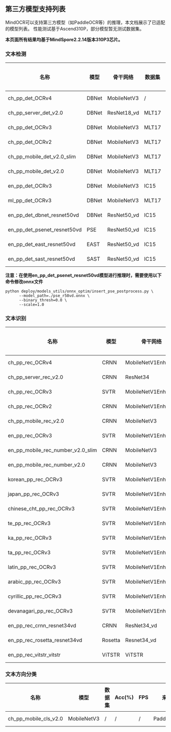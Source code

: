 ## 第三方模型支持列表

MindOCR可以支持第三方模型（如PaddleOCR等）的推理，本文档展示了已适配的模型列表。 性能测试基于Ascend310P，部分模型暂无测试数据集。

**本页面所有结果均基于MindSpore2.2.14版本310P3芯片。**

### 文本检测

| 名称 | 模型 | 骨干网络 | 数据集 | F-score(%) | FPS | 来源 | 配置文件 | 下载 | 参考链接 | ONNX | Data Shape (NCHW) | Lite convert config txt |
|---|---|---|---|---|---|---|---|---|---|---|-------------------|---|
| ch_pp_det_OCRv4 | DBNet | MobileNetV3 | / | /          | /     | PaddleOCR | [yaml](https://github.com/mindspore-lab/mindocr/tree/main/deploy/py_infer/src/configs/det/ppocr/ch_PP-OCRv4_det_cml.yaml) | [infer model](https://paddleocr.bj.bcebos.com/PP-OCRv4/chinese/ch_PP-OCRv4_det_infer.tar) | [ch_PP-OCRv4_det](https://github.com/PaddlePaddle/PaddleOCR/blob/release/2.7/doc/doc_ch/PP-OCRv4_introduction.md) | [onnx](https://download-mindspore.osinfra.cn/toolkits/mindocr/ppocr/det/dbnet/ch_pp_det_OCRv4.onnx) | (-1,3,-1,-1)      | [config txt](https://download-mindspore.osinfra.cn/toolkits/mindocr/ppocr/det/ch_pp_det_OCRv4_config.txt)                  |
| ch_pp_server_det_v2.0 | DBNet | ResNet18_vd | MLT17 | 48.28      | 12.68 | PaddleOCR | [yaml](https://github.com/mindspore-lab/mindocr/tree/main/deploy/py_infer/src/configs/det/ppocr/ch_det_res18_db_v2.0.yaml) | [infer model](https://paddleocr.bj.bcebos.com/dygraph_v2.0/ch/ch_ppocr_server_v2.0_det_infer.tar) | [ch_ppocr_server_v2.0_det](https://github.com/PaddlePaddle/PaddleOCR/blob/release/2.6/doc/doc_en/models_list_en.md) | [onnx](https://download-mindspore.osinfra.cn/toolkits/mindocr/ppocr/det/dbnet/ch_pp_server_det_v2.0.onnx) | (1,3,736,1280)    | [config txt](https://download-mindspore.osinfra.cn/toolkits/mindocr/ppocr/det/dbnet/ch_pp_server_det_v2.0_config.txt)      |
| ch_pp_det_OCRv3 | DBNet | MobileNetV3 | MLT17 | 35.02      | 23.91 | PaddleOCR | [yaml](https://github.com/mindspore-lab/mindocr/tree/main/deploy/py_infer/src/configs/det/ppocr/ch_PP-OCRv3_det_cml.yaml) | [infer model](https://paddleocr.bj.bcebos.com/PP-OCRv3/chinese/ch_PP-OCRv3_det_infer.tar) | [ch_PP-OCRv3_det](https://github.com/PaddlePaddle/PaddleOCR/blob/release/2.6/doc/doc_en/models_list_en.md) | [onnx](https://download-mindspore.osinfra.cn/toolkits/mindocr/ppocr/det/dbnet/ch_pp_det_OCRv3.onnx) | (-1,3,-1,-1)      | [config txt](https://download-mindspore.osinfra.cn/toolkits/mindocr/ppocr/det/dbnet/ch_pp_det_OCRv3_config.txt)            |
| ch_pp_det_OCRv2 | DBNet | MobileNetV3 | MLT17 | 44.80      | 13.00 | PaddleOCR | [yaml](https://github.com/mindspore-lab/mindocr/tree/main/deploy/py_infer/src/configs/det/ppocr/ch_PP-OCRv2_det_cml.yaml) | [infer model](https://paddleocr.bj.bcebos.com/PP-OCRv2/chinese/ch_PP-OCRv2_det_infer.tar) | [ch_PP-OCRv2_det](https://github.com/PaddlePaddle/PaddleOCR/blob/release/2.6/doc/doc_en/models_list_en.md) | [onnx](https://download-mindspore.osinfra.cn/toolkits/mindocr/ppocr/det/dbnet/ch_pp_det_OCRv2.onnx) | (1,3,736,1280)    | [config txt](https://download-mindspore.osinfra.cn/toolkits/mindocr/ppocr/det/dbnet/ch_pp_det_OCRv2_config.txt)            |
| ch_pp_mobile_det_v2.0_slim | DBNet | MobileNetV3 | MLT17 | 33.48      | 12.36 | PaddleOCR | [yaml](https://github.com/mindspore-lab/mindocr/tree/main/deploy/py_infer/src/configs/det/ppocr/ch_det_mv3_db_v2.0.yaml) | [infer model](https://paddleocr.bj.bcebos.com/dygraph_v2.0/slim/ch_ppocr_mobile_v2.0_det_prune_infer.tar) | [ch_ppocr_mobile_slim_v2.0_det](https://github.com/PaddlePaddle/PaddleOCR/blob/release/2.6/doc/doc_en/models_list_en.md) | [onnx](https://download-mindspore.osinfra.cn/toolkits/mindocr/ppocr/det/dbnet/ch_pp_mobile_det_v2.0_slim.onnx)| (1,3,736,1280)    | [config txt](https://download-mindspore.osinfra.cn/toolkits/mindocr/ppocr/det/dbnet/ch_pp_mobile_det_v2.0_slim_config.txt) |
| ch_pp_mobile_det_v2.0 | DBNet | MobileNetV3 | MLT17 | 33.36      | 12.77 | PaddleOCR | [yaml](https://github.com/mindspore-lab/mindocr/tree/main/deploy/py_infer/src/configs/det/ppocr/ch_det_mv3_db_v2.0.yaml) | [infer model](https://paddleocr.bj.bcebos.com/dygraph_v2.0/ch/ch_ppocr_mobile_v2.0_det_infer.tar) | [ch_ppocr_mobile_v2.0_det](https://github.com/PaddlePaddle/PaddleOCR/blob/release/2.6/doc/doc_en/models_list_en.md) | [onnx](https://download-mindspore.osinfra.cn/toolkits/mindocr/ppocr/det/dbnet/ch_pp_mobile_det_v2.0.onnx) | (1,3,736,1280)    | [config txt](https://download-mindspore.osinfra.cn/toolkits/mindocr/ppocr/det/dbnet/ch_pp_mobile_det_v2.0_config.txt)      |
| en_pp_det_OCRv3 | DBNet | MobileNetV3 | IC15 | 43.73      | 40.53 | PaddleOCR | [yaml](https://github.com/mindspore-lab/mindocr/tree/main/deploy/py_infer/src/configs/det/ppocr/ch_PP-OCRv3_det_cml.yaml) | [infer model](https://paddleocr.bj.bcebos.com/PP-OCRv3/english/en_PP-OCRv3_det_infer.tar) | [en_PP-OCRv3_det](https://github.com/PaddlePaddle/PaddleOCR/blob/release/2.6/doc/doc_en/models_list_en.md) | [onnx](https://download-mindspore.osinfra.cn/toolkits/mindocr/ppocr/det/dbnet/en_PP-OCRv3_det_infer.onnx) | (-1,3,-1,-1)      | [config txt](https://download-mindspore.osinfra.cn/toolkits/mindocr/ppocr/det/dbnet/en_pp_det_OCRv3_config.txt)      |
| ml_pp_det_OCRv3 | DBNet | MobileNetV3 | MLT17 | 68.79      | 20.12 | PaddleOCR | [yaml](https://github.com/mindspore-lab/mindocr/tree/main/deploy/py_infer/src/configs/det/ppocr/ch_PP-OCRv3_det_cml.yaml) | [infer model](https://paddleocr.bj.bcebos.com/PP-OCRv3/multilingual/Multilingual_PP-OCRv3_det_infer.tar) | [ml_PP-OCRv3_det](https://github.com/PaddlePaddle/PaddleOCR/blob/release/2.6/doc/doc_en/models_list_en.md) | [onnx](https://download-mindspore.osinfra.cn/toolkits/mindocr/ppocr/det/dbnet/ml_pp_det_OCRv3.onnx) | (-1,3,-1,-1)      | [config txt](https://download-mindspore.osinfra.cn/toolkits/mindocr/ppocr/det/dbnet/ml_pp_det_OCRv3_config.txt)            |
| en_pp_det_dbnet_resnet50vd | DBNet | ResNet50_vd | IC15 | 79.25      | 23.71 | PaddleOCR | [yaml](https://github.com/mindspore-lab/mindocr/tree/main/deploy/py_infer/src/configs/det/ppocr/det_r50_vd_db.yaml) | [infer model](https://paddleocr.bj.bcebos.com/dygraph_v2.0/en/det_r50_vd_db_v2.0_infer.tar) | [DBNet](https://github.com/PaddlePaddle/PaddleOCR/blob/release/2.6/doc/doc_en/algorithm_det_db_en.md) | [onnx](https://download-mindspore.osinfra.cn/toolkits/mindocr/ppocr/det/dbnet/det_r50_vd_db_v2.0_infer.onnx) | (1,3,736,1280)    | [config txt](https://download-mindspore.osinfra.cn/toolkits/mindocr/ppocr/det/dbnet/en_pp_det_dbnet_resnet50vd_config.txt)                                                                                                             |
| en_pp_det_psenet_resnet50vd | PSE | ResNet50_vd | IC15 | 82.01      | 10.22 | PaddleOCR | [yaml](https://github.com/mindspore-lab/mindocr/tree/main/deploy/py_infer/src/configs/det/ppocr/det_r50_vd_pse.yaml) | [train model](https://paddleocr.bj.bcebos.com/dygraph_v2.1/en_det/det_r50_vd_pse_v2.0_train.tar) | [PSE](https://github.com/PaddlePaddle/PaddleOCR/blob/release/2.6/doc/doc_en/algorithm_det_psenet_en.md) | [onnx](https://download-mindspore.osinfra.cn/toolkits/mindocr/ppocr/det/pse/en_pp_det_psenet_resnet50vd_pse_post_new.onnx) | (1,3,736,1280)    | [config txt](https://download-mindspore.osinfra.cn/toolkits/mindocr/ppocr/det/pse/en_pp_det_psenet_resnet50vd_config.txt)                                                                                                             |
| en_pp_det_east_resnet50vd | EAST | ResNet50_vd | IC15 | 84.80      | 23.32 | PaddleOCR | [yaml](https://github.com/mindspore-lab/mindocr/tree/main/deploy/py_infer/src/configs/det/ppocr/det_r50_vd_east.yaml) | [train model](https://paddleocr.bj.bcebos.com/dygraph_v2.0/en/det_r50_vd_east_v2.0_train.tar) | [EAST](https://github.com/PaddlePaddle/PaddleOCR/blob/release/2.6/doc/doc_en/algorithm_det_east_en.md) | [onnx](https://download-mindspore.osinfra.cn/toolkits/mindocr/ppocr/det/east/en_pp_det_east_resnet50vd.onnx) | (1,3,736,1280)    | [config txt](https://download-mindspore.osinfra.cn/toolkits/mindocr/ppocr/det/east/en_pp_det_east_resnet50vd_config.txt)                                                                                                             |
| en_pp_det_sast_resnet50vd | SAST | ResNet50_vd | IC15 | 86.28      | 17.45 | PaddleOCR | [yaml](https://github.com/mindspore-lab/mindocr/tree/main/deploy/py_infer/src/configs/det/ppocr/det_r50_vd_sast_icdar15.yaml) | [train model](https://paddleocr.bj.bcebos.com/dygraph_v2.0/en/det_r50_vd_sast_icdar15_v2.0_train.tar) | [SAST](https://github.com/PaddlePaddle/PaddleOCR/blob/release/2.6/doc/doc_en/algorithm_det_sast_en.md) | [onnx](https://download-mindspore.osinfra.cn/toolkits/mindocr/ppocr/det/sast/en_pp_det_sast_resnet50vd.onnx) | (1,3,-1,-1)       | [config txt](https://download-mindspore.osinfra.cn/toolkits/mindocr/ppocr/det/sast/en_pp_det_sast_resnet50vd_config.txt)                                                                                                             |

**注意：在使用en_pp_det_psenet_resnet50vd模型进行推理时，需要使用以下命令修改onnx文件**

```shell
python deploy/models_utils/onnx_optim/insert_pse_postprocess.py \
      --model_path=./pse_r50vd.onnx \
      --binary_thresh=0.0 \
      --scale=1.0
```

### 文本识别

| 名称 | 模型 | 骨干网络 | 数据集 | Acc(%) | FPS | 来源 | 字典文件 | 配置文件 | 下载 | 参考链接 | ONNX | Data Shape (NCHW) | Lite convert config txt |
|---|---|---|---|---|---|---|---|---|---|---|---|---|---|
| ch_pp_rec_OCRv4 | CRNN | MobileNetV1Enhance | /     | /      | 310.71 | PaddleOCR | [ppocr_keys_v1.txt](https://github.com/PaddlePaddle/PaddleOCR/blob/release/2.6/ppocr/utils/ppocr_keys_v1.txt) | [yaml](https://github.com/mindspore-lab/mindocr/tree/main/deploy/py_infer/src/configs/rec/ppocr/ch_PP-OCRv4_rec_distillation.yaml) | [infer model](https://paddleocr.bj.bcebos.com/PP-OCRv4/chinese/ch_PP-OCRv4_rec_infer.tar) | [ch_PP-OCRv4_rec](https://github.com/PaddlePaddle/PaddleOCR/blob/release/2.7/doc/doc_ch/PP-OCRv4_introduction.md) | [onnx](https://download-mindspore.osinfra.cn/toolkits/mindocr/ppocr/rec/crnn/ch_PP-OCRv4_rec_infer.onnx) | (1,3,32,100)      | [config txt](https://download-mindspore.osinfra.cn/toolkits/mindocr/ppocr/rec/crnn/ch_PP-OCRv4_rec_infer_config.txt)           |
| ch_pp_server_rec_v2.0 | CRNN | ResNet34 | /     | /      | 259.82 | PaddleOCR | [ppocr_keys_v1.txt](https://github.com/PaddlePaddle/PaddleOCR/blob/release/2.6/ppocr/utils/ppocr_keys_v1.txt) | [yaml](https://github.com/mindspore-lab/mindocr/tree/main/deploy/py_infer/src/configs/rec/ppocr/rec_chinese_common_v2.0.yaml) | [infer model](https://paddleocr.bj.bcebos.com/dygraph_v2.0/ch/ch_ppocr_server_v2.0_rec_infer.tar) | [ch_ppocr_server_v2.0_rec](https://github.com/PaddlePaddle/PaddleOCR/blob/release/2.6/doc/doc_en/models_list_en.md) | [onnx](https://download-mindspore.osinfra.cn/toolkits/mindocr/ppocr/rec/crnn/ch_ppocr_server_v2.0_rec_infer.onnx) | (1,3,32,100)      | [config txt](https://download-mindspore.osinfra.cn/toolkits/mindocr/ppocr/rec/crnn/ch_ppocr_server_v2.0_rec_infer_config.txt)        |
| ch_pp_rec_OCRv3 | SVTR | MobileNetV1Enhance | /     | /      | 430.02 | PaddleOCR | [ppocr_keys_v1.txt](https://github.com/PaddlePaddle/PaddleOCR/blob/release/2.6/ppocr/utils/ppocr_keys_v1.txt) | [yaml](https://github.com/mindspore-lab/mindocr/tree/main/deploy/py_infer/src/configs/rec/ppocr/ch_PP-OCRv3_rec_distillation.yaml) | [infer model](https://paddleocr.bj.bcebos.com/PP-OCRv3/chinese/ch_PP-OCRv3_rec_infer.tar) | [ch_PP-OCRv3_rec](https://github.com/PaddlePaddle/PaddleOCR/blob/release/2.6/doc/doc_en/models_list_en.md) | [onnx](https://download-mindspore.osinfra.cn/toolkits/mindocr/ppocr/rec/svtr/ch_PP-OCRv3_rec_infer.onnx) | (1,3,32,100)      | [config txt](https://download-mindspore.osinfra.cn/toolkits/mindocr/ppocr/rec/svtr/ch_PP-OCRv3_rec_infer_config.txt)                 |
| ch_pp_rec_OCRv2 | CRNN | MobileNetV1Enhance | /     | /      | 321.91 | PaddleOCR | [ppocr_keys_v1.txt](https://github.com/PaddlePaddle/PaddleOCR/blob/release/2.6/ppocr/utils/ppocr_keys_v1.txt) | [yaml](https://github.com/mindspore-lab/mindocr/tree/main/deploy/py_infer/src/configs/rec/ppocr/ch_PP-OCRv2_rec_distillation.yaml) | [infer model](https://paddleocr.bj.bcebos.com/PP-OCRv2/chinese/ch_PP-OCRv2_rec_infer.tar) | [ch_PP-OCRv2_rec](https://github.com/PaddlePaddle/PaddleOCR/blob/release/2.6/doc/doc_en/models_list_en.md) | [onnx](https://download-mindspore.osinfra.cn/toolkits/mindocr/ppocr/rec/crnn/ch_PP-OCRv2_rec_infer.onnx) | (1,3,32,100)      | [config txt](https://download-mindspore.osinfra.cn/toolkits/mindocr/ppocr/rec/crnn/ch_PP-OCRv2_rec_infer_config.txt)                 |
| ch_pp_mobile_rec_v2.0 | CRNN | MobileNetV3 | /     | /      | 278.21 | PaddleOCR | [ppocr_keys_v1.txt](https://github.com/PaddlePaddle/PaddleOCR/blob/release/2.6/ppocr/utils/ppocr_keys_v1.txt) | [yaml](https://github.com/mindspore-lab/mindocr/tree/main/deploy/py_infer/src/configs/rec/ppocr/rec_chinese_lite_v2.0.yaml) | [infer model](https://paddleocr.bj.bcebos.com/dygraph_v2.0/ch/ch_ppocr_mobile_v2.0_rec_infer.tar) | [ch_ppocr_mobile_v2.0_rec](https://github.com/PaddlePaddle/PaddleOCR/blob/release/2.6/doc/doc_en/models_list_en.md) | [onnx](https://download-mindspore.osinfra.cn/toolkits/mindocr/ppocr/rec/crnn/ch_ppocr_mobile_v2.0_rec_infer.onnx) | (1,3,32,100)      | [config txt](https://download-mindspore.osinfra.cn/toolkits/mindocr/ppocr/rec/crnn/ch_ppocr_mobile_v2.0_rec_infer_config.txt)        |
| en_pp_rec_OCRv3 | SVTR | MobileNetV1Enhance | IC15 | 49.83 | 580.88 | PaddleOCR | [en_dict.txt](https://github.com/PaddlePaddle/PaddleOCR/blob/release/2.6/ppocr/utils/en_dict.txt) | [yaml](https://github.com/mindspore-lab/mindocr/tree/main/deploy/py_infer/src/configs/rec/ppocr/en_PP-OCRv3_rec.yaml) | [infer model](https://paddleocr.bj.bcebos.com/PP-OCRv3/english/en_PP-OCRv3_rec_infer.tar) | [en_PP-OCRv3_rec](https://github.com/PaddlePaddle/PaddleOCR/blob/release/2.6/doc/doc_en/models_list_en.md) | [onnx](https://download-mindspore.osinfra.cn/toolkits/mindocr/ppocr/rec/svtr/en_PP-OCRv3_rec_infer.onnx) | (1,3,32,100)      | [config txt](https://download-mindspore.osinfra.cn/toolkits/mindocr/ppocr/rec/svtr/en_PP-OCRv3_rec_infer_config.txt)                 |
| en_pp_mobile_rec_number_v2.0_slim | CRNN | MobileNetV3 | /     | /      | 229.21 | PaddleOCR | [en_dict.txt](https://github.com/PaddlePaddle/PaddleOCR/blob/release/2.6/ppocr/utils/en_dict.txt) | [yaml](https://github.com/mindspore-lab/mindocr/tree/main/deploy/py_infer/src/configs/rec/ppocr/rec_en_number_lite.yaml) | [infer model](https://paddleocr.bj.bcebos.com/dygraph_v2.0/en/en_number_mobile_v2.0_rec_slim_infer.tar) | [en_number_mobile_slim_v2.0_rec](https://github.com/PaddlePaddle/PaddleOCR/blob/release/2.6/doc/doc_en/models_list_en.md) | [onnx](https://download-mindspore.osinfra.cn/toolkits/mindocr/ppocr/rec/crnn/en_number_mobile_v2.0_rec_slim_infer.onnx) | (1,3,32,320)      | [config txt](https://download-mindspore.osinfra.cn/toolkits/mindocr/ppocr/rec/crnn/en_number_mobile_v2.0_rec_slim_infer_config.txt)  |
| en_pp_mobile_rec_number_v2.0 | CRNN | MobileNetV3 | IC15 | 46.08 | 228.97 | PaddleOCR | [en_dict.txt](https://github.com/PaddlePaddle/PaddleOCR/blob/release/2.6/ppocr/utils/en_dict.txt) | [yaml](https://github.com/mindspore-lab/mindocr/tree/main/deploy/py_infer/src/configs/rec/ppocr/rec_en_number_lite.yaml) | [infer model](https://paddleocr.bj.bcebos.com/dygraph_v2.0/multilingual/en_number_mobile_v2.0_rec_infer.tar) | [en_number_mobile_v2.0_rec](https://github.com/PaddlePaddle/PaddleOCR/blob/release/2.6/doc/doc_en/models_list_en.md) | [onnx](https://download-mindspore.osinfra.cn/toolkits/mindocr/ppocr/rec/crnn/en_number_mobile_v2.0_rec_infer.onnx) | (1,3,32,320)      | [config txt](https://download-mindspore.osinfra.cn/toolkits/mindocr/ppocr/rec/crnn/en_number_mobile_v2.0_rec_infer_config.txt)       |
| korean_pp_rec_OCRv3 | SVTR | MobileNetV1Enhance | /     | /      | 511.92 | PaddleOCR | [korean_dict.txt](https://github.com/PaddlePaddle/PaddleOCR/blob/release/2.6/ppocr/utils/dict/korean_dict.txt) | [yaml](https://github.com/mindspore-lab/mindocr/tree/main/deploy/py_infer/src/configs/rec/ppocr/korean_PP-OCRv3_rec.yaml) | [infer model](https://paddleocr.bj.bcebos.com/PP-OCRv3/multilingual/korean_PP-OCRv3_rec_infer.tar) | [korean_PP-OCRv3_rec](https://github.com/PaddlePaddle/PaddleOCR/blob/release/2.6/doc/doc_en/models_list_en.md) | [onnx](https://download-mindspore.osinfra.cn/toolkits/mindocr/ppocr/rec/svtr/korean_PP-OCRv3_rec_infer.onnx) | (1,3,32,100)      | [config txt](https://download-mindspore.osinfra.cn/toolkits/mindocr/ppocr/rec/svtr/korean_PP-OCRv3_rec_infer_config.txt)             |
| japan_pp_rec_OCRv3 | SVTR | MobileNetV1Enhance | /     | /      | 477.32 | PaddleOCR | [japan_dict.txt](https://github.com/PaddlePaddle/PaddleOCR/blob/release/2.6/ppocr/utils/dict/japan_dict.txt) | [yaml](https://github.com/mindspore-lab/mindocr/tree/main/deploy/py_infer/src/configs/rec/ppocr/japan_PP-OCRv3_rec.yaml) | [infer model](https://paddleocr.bj.bcebos.com/PP-OCRv3/multilingual/japan_PP-OCRv3_rec_infer.tar) | [japan_PP-OCRv3_rec](https://github.com/PaddlePaddle/PaddleOCR/blob/release/2.6/doc/doc_en/models_list_en.md) | [onnx](https://download-mindspore.osinfra.cn/toolkits/mindocr/ppocr/rec/svtr/japan_PP-OCRv3_rec_infer.onnx) | (1,3,32,100)      | [config txt](https://download-mindspore.osinfra.cn/toolkits/mindocr/ppocr/rec/svtr/japan_PP-OCRv3_rec_infer_config.txt)              |
| chinese_cht_pp_rec_OCRv3 | SVTR | MobileNetV1Enhance | /     | /      | 390.15 | PaddleOCR | [chinese_cht_dict.txt](https://github.com/PaddlePaddle/PaddleOCR/blob/release/2.6/ppocr/utils/dict/chinese_cht_dict.txt) | [yaml](https://github.com/mindspore-lab/mindocr/tree/main/deploy/py_infer/src/configs/rec/ppocr/chinese_cht_PP-OCRv3_rec.yaml) | [infer model](https://paddleocr.bj.bcebos.com/PP-OCRv3/multilingual/chinese_cht_PP-OCRv3_rec_infer.tar) | [chinese_cht_PP-OCRv3_rec](https://github.com/PaddlePaddle/PaddleOCR/blob/release/2.6/doc/doc_en/models_list_en.md) | [onnx](https://download-mindspore.osinfra.cn/toolkits/mindocr/ppocr/rec/svtr/chinese_cht_PP-OCRv3_rec_infer.onnx) | (1,3,32,100)      | [config txt](https://download-mindspore.osinfra.cn/toolkits/mindocr/ppocr/rec/svtr/chinese_cht_PP-OCRv3_rec_infer_config.txt)        |
| te_pp_rec_OCRv3 | SVTR | MobileNetV1Enhance | /     | /      | 582.82 | PaddleOCR | [te_dict.txt](https://github.com/PaddlePaddle/PaddleOCR/blob/release/2.6/ppocr/utils/dict/te_dict.txt) | [yaml](https://github.com/mindspore-lab/mindocr/tree/main/deploy/py_infer/src/configs/rec/ppocr/te_PP-OCRv3_rec.yaml) | [infer model](https://paddleocr.bj.bcebos.com/PP-OCRv3/multilingual/te_PP-OCRv3_rec_infer.tar) | [te_PP-OCRv3_rec](https://github.com/PaddlePaddle/PaddleOCR/blob/release/2.6/doc/doc_en/models_list_en.md) | [onnx](https://download-mindspore.osinfra.cn/toolkits/mindocr/ppocr/rec/svtr/te_PP-OCRv3_rec_infer.onnx) | (1,3,32,100)      | [config txt](https://download-mindspore.osinfra.cn/toolkits/mindocr/ppocr/rec/svtr/te_PP-OCRv3_rec_infer_config.txt)                 |
| ka_pp_rec_OCRv3 | SVTR | MobileNetV1Enhance | /     | /      | 589.41 | PaddleOCR | [ka_dict.txt](https://github.com/PaddlePaddle/PaddleOCR/blob/release/2.6/ppocr/utils/dict/ka_dict.txt) | [yaml](https://github.com/mindspore-lab/mindocr/tree/main/deploy/py_infer/src/configs/rec/ppocr/ka_PP-OCRv3_rec.yaml) | [infer model](https://paddleocr.bj.bcebos.com/PP-OCRv3/multilingual/ka_PP-OCRv3_rec_infer.tar) | [ka_PP-OCRv3_rec](https://github.com/PaddlePaddle/PaddleOCR/blob/release/2.6/doc/doc_en/models_list_en.md) | [onnx](https://download-mindspore.osinfra.cn/toolkits/mindocr/ppocr/rec/svtr/ka_PP-OCRv3_rec_infer.onnx) | (1,3,32,100)      | [config txt](https://download-mindspore.osinfra.cn/toolkits/mindocr/ppocr/rec/svtr/ka_PP-OCRv3_rec_infer_config.txt)                 |
| ta_pp_rec_OCRv3 | SVTR | MobileNetV1Enhance | /     | /      | 587.30 | PaddleOCR | [ta_dict.txt](https://github.com/PaddlePaddle/PaddleOCR/blob/release/2.6/ppocr/utils/dict/ta_dict.txt) | [yaml](https://github.com/mindspore-lab/mindocr/tree/main/deploy/py_infer/src/configs/rec/ppocr/ta_PP-OCRv3_rec.yaml) | [infer model](https://paddleocr.bj.bcebos.com/PP-OCRv3/multilingual/ta_PP-OCRv3_rec_infer.tar) | [ta_PP-OCRv3_rec](https://github.com/PaddlePaddle/PaddleOCR/blob/release/2.6/doc/doc_en/models_list_en.md) | [onnx](https://download-mindspore.osinfra.cn/toolkits/mindocr/ppocr/rec/svtr/ta_PP-OCRv3_rec_infer.onnx) | (1,3,32,100)      | [config txt](https://download-mindspore.osinfra.cn/toolkits/mindocr/ppocr/rec/svtr/ta_PP-OCRv3_rec_infer_config.txt)                 |
| latin_pp_rec_OCRv3 | SVTR | MobileNetV1Enhance | /     | /      | 584.57 | PaddleOCR | [latin_dict.txt](https://github.com/PaddlePaddle/PaddleOCR/blob/release/2.6/ppocr/utils/dict/latin_dict.txt) | [yaml](https://github.com/mindspore-lab/mindocr/tree/main/deploy/py_infer/src/configs/rec/ppocr/latin_PP-OCRv3_rec.yaml) | [infer model](https://paddleocr.bj.bcebos.com/PP-OCRv3/multilingual/latin_PP-OCRv3_rec_infer.tar) | [latin_PP-OCRv3_rec](https://github.com/PaddlePaddle/PaddleOCR/blob/release/2.6/doc/doc_en/models_list_en.md) | [onnx](https://download-mindspore.osinfra.cn/toolkits/mindocr/ppocr/rec/svtr/latin_PP-OCRv3_rec_infer.onnx) | (1,3,32,100)      | [config txt](https://download-mindspore.osinfra.cn/toolkits/mindocr/ppocr/rec/svtr/latin_PP-OCRv3_rec_infer_config.txt)              |
| arabic_pp_rec_OCRv3 | SVTR | MobileNetV1Enhance | /     | /      | 578.28 | PaddleOCR | [arabic_dict.txt](https://github.com/PaddlePaddle/PaddleOCR/blob/release/2.6/ppocr/utils/dict/arabic_dict.txt) | [yaml](https://github.com/mindspore-lab/mindocr/tree/main/deploy/py_infer/src/configs/rec/ppocr/arabic_PP-OCRv3_rec.yaml) | [infer model](https://paddleocr.bj.bcebos.com/PP-OCRv3/multilingual/arabic_PP-OCRv3_rec_infer.tar) | [arabic_PP-OCRv3_rec](https://github.com/PaddlePaddle/PaddleOCR/blob/release/2.6/doc/doc_en/models_list_en.md) | [onnx](https://download-mindspore.osinfra.cn/toolkits/mindocr/ppocr/rec/svtr/arabic_PP-OCRv3_rec_infer.onnx) | (1,3,32,100)      | [config txt](https://download-mindspore.osinfra.cn/toolkits/mindocr/ppocr/rec/svtr/arabic_PP-OCRv3_rec_infer_config.txt)             |
| cyrillic_pp_rec_OCRv3 | SVTR | MobileNetV1Enhance | /     | /      | 573.57 | PaddleOCR | [cyrillic_dict.txt](https://github.com/PaddlePaddle/PaddleOCR/blob/release/2.6/ppocr/utils/dict/cyrillic_dict.txt) | [yaml](https://github.com/mindspore-lab/mindocr/tree/main/deploy/py_infer/src/configs/rec/ppocr/cyrillic_PP-OCRv3_rec.yaml) | [infer model](https://paddleocr.bj.bcebos.com/PP-OCRv3/multilingual/cyrillic_PP-OCRv3_rec_infer.tar) | [cyrillic_PP-OCRv3_rec](https://github.com/PaddlePaddle/PaddleOCR/blob/release/2.6/doc/doc_en/models_list_en.md) | [onnx](https://download-mindspore.osinfra.cn/toolkits/mindocr/ppocr/rec/svtr/cyrillic_PP-OCRv3_rec_infer.onnx) | (1,3,32,100)      | [config txt](https://download-mindspore.osinfra.cn/toolkits/mindocr/ppocr/rec/svtr/cyrillic_PP-OCRv3_rec_infer_config.txt)           |
| devanagari_pp_rec_OCRv3 | SVTR | MobileNetV1Enhance | /     | /      | 589.43 | PaddleOCR | [devanagari_dict.txt](https://github.com/PaddlePaddle/PaddleOCR/blob/release/2.6/ppocr/utils/dict/devanagari_dict.txt) | [yaml](https://github.com/mindspore-lab/mindocr/tree/main/deploy/py_infer/src/configs/rec/ppocr/devanagari_PP-OCRv3_rec.yaml) | [infer model](https://paddleocr.bj.bcebos.com/PP-OCRv3/multilingual/devanagari_PP-OCRv3_rec_infer.tar) | [devanagari_PP-OCRv3_rec](https://github.com/PaddlePaddle/PaddleOCR/blob/release/2.6/doc/doc_en/models_list_en.md) | [onnx](https://download-mindspore.osinfra.cn/toolkits/mindocr/ppocr/rec/svtr/devanagari_PP-OCRv3_rec_infer.onnx) | (1,3,32,100)      | [config txt](https://download-mindspore.osinfra.cn/toolkits/mindocr/ppocr/rec/svtr/devanagari_PP-OCRv3_rec_infer_config.txt)         |
| en_pp_rec_crnn_resnet34vd | CRNN | ResNet34_vd | IC15  | 66.35  | 392.97 | PaddleOCR | [ic15_dict.txt](https://github.com/PaddlePaddle/PaddleOCR/blob/release/2.6/ppocr/utils/ic15_dict.txt) | [yaml](https://github.com/mindspore-lab/mindocr/tree/main/deploy/py_infer/src/configs/rec/ppocr/rec_r34_vd_none_bilstm_ctc.yaml) | [infer model](https://paddleocr.bj.bcebos.com/dygraph_v2.0/en/rec_r34_vd_none_bilstm_ctc_v2.0_infer.tar) | [CRNN](https://github.com/PaddlePaddle/PaddleOCR/blob/release/2.6rc/doc/doc_en/algorithm_rec_crnn_en.md) | [onnx](https://download-mindspore.osinfra.cn/toolkits/mindocr/ppocr/rec/crnn/en_pp_rec_crnn_resnet34vd_infer.onnx) | (1,3,32,160)      | [config txt](https://download-mindspore.osinfra.cn/toolkits/mindocr/ppocr/rec/crnn/en_pp_rec_crnn_resnet34vd_infer_config.txt)       |
| en_pp_rec_rosetta_resnet34vd | Rosetta | Resnet34_vd | IC15  | 64.52  | 487.68 | PaddleOCR | [ic15_dict.txt](https://github.com/PaddlePaddle/PaddleOCR/blob/release/2.6/ppocr/utils/ic15_dict.txt) | [yaml](https://github.com/mindspore-lab/mindocr/tree/main/deploy/py_infer/src/configs/rec/ppocr/rec_r34_vd_none_none_ctc.yaml) | [infer model](https://paddleocr.bj.bcebos.com/dygraph_v2.0/en/rec_r34_vd_none_none_ctc_v2.0_infer.tar) | [Rosetta](https://github.com/PaddlePaddle/PaddleOCR/blob/release/2.6/doc/doc_en/algorithm_rec_rosetta_en.md) | [onnx](https://download-mindspore.osinfra.cn/toolkits/mindocr/ppocr/rec/rosetta/en_pp_rec_rosetta_resnet34vd_infer.onnx) | (1,3,32,160)      | [config txt](https://download-mindspore.osinfra.cn/toolkits/mindocr/ppocr/rec/rosetta/en_pp_rec_rosetta_resnet34vd_infer_config.txt) |
| en_pp_rec_vitstr_vitstr | ViTSTR | ViTSTR | IC15  | 68.42  | 336.53 | PaddleOCR | [EN_symbol_dict.txt](https://github.com/PaddlePaddle/PaddleOCR/blob/release/2.6/ppocr/utils/EN_symbol_dict.txt) | [yaml](https://github.com/mindspore-lab/mindocr/tree/main/deploy/py_infer/src/configs/rec/ppocr/rec_vitstr_none_ce.yaml) | [train model](https://paddleocr.bj.bcebos.com/rec_vitstr_none_ce_train.tar) | [ViTSTR](https://github.com/PaddlePaddle/PaddleOCR/blob/release/2.6/doc/doc_en/algorithm_rec_vitstr_en.md) | [onnx](https://download-mindspore.osinfra.cn/toolkits/mindocr/ppocr/rec/vitstr/rec_vitstr_infer.onnx) | (1,1,224,224)     | [config txt](https://download-mindspore.osinfra.cn/toolkits/mindocr/ppocr/rec/vitstr/rec_vitstr_infer_config.txt) |

### 文本方向分类

| 名称 | 模型 | 数据集 | Acc(%) | FPS | 来源 | 配置文件 | 下载 | 参考链接 | ONNX | Data Shape (NCHW) | Lite convert config txt |
|---|---|---|---|---|---|---|---|---|---|-------------------|---|
| ch_pp_mobile_cls_v2.0 | MobileNetV3 | / | / | / | PaddleOCR | [yaml](https://github.com/mindspore-lab/mindocr/tree/main/deploy/py_infer/src/configs/cls/ppocr/cls_mv3.yaml) | [infer model](https://paddleocr.bj.bcebos.com/dygraph_v2.0/ch/ch_ppocr_mobile_v2.0_cls_infer.tar) | [ch_ppocr_mobile_v2.0_cls](https://github.com/PaddlePaddle/PaddleOCR/blob/release/2.6/doc/doc_en/models_list_en.md) | [onnx](https://download-mindspore.osinfra.cn/toolkits/mindocr/ppocr/cls/mobilenetv3/ch_pp_mobile_cls_v2.0.onnx) | (1,3,48,192)      | [config txt](https://download-mindspore.osinfra.cn/toolkits/mindocr/ppocr/cls/mobilenetv3/ch_pp_mobile_cls_v2.0_config.txt) |
